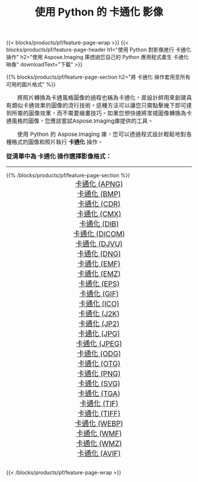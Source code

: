 ﻿---
title: 使用 Python 的 卡通化 影像 
weight: 3920
url: /zh-hant/python-net/cartoonify/ 
lang: zh-hant
langdirlevel: 2
locales: zh-hans,ja,it,ru,de,es,fr,nl,id,lt,pl,pt,vi,tr,ko,zh-hant,ar,hi,th,sv,cs,uk,he
description: 使用您自己的 Python 應用程式和伺服器 API 將 Aspose.Imaging 庫套用至 卡通化 圖像和照片。
---

{{< blocks/products/pf/feature-page-wrap >}}
{{< blocks/products/pf/feature-page-header h1="使用 Python 對影像進行 卡通化 操作" h2="使用 Aspose.Imaging 庫透過您自己的 Python 應用程式產生 卡通化 映像" downloadText="下載" >}}


{{% blocks/products/pf/feature-page-section  h2="將 卡通化 操作套用至所有可用的圖片格式" %}}
<p align="justify" style="text-indent:2em;font-size:15px;">
將照片轉換為卡通風格圖像的過程也稱為卡通化，是設計師用來創建具有類似卡通效果的圖像的流行技術。這種方法可以讓您只需點擊幾下即可達到所需的圖像效果，而不需要繪畫技巧。如果您想快速將常規圖像轉換為卡通風格的圖像，您應該嘗試Aspose.Imaging庫提供的工具。
</p>
<p align="justify" style="text-indent:2em;font-size:15px;">
使用 Python 的 Aspose.Imaging 庫，您可以透過程式設計輕鬆地對各種格式的圖像和照片執行 <b>卡通化</b> 操作。
</p>
<h3 style="margin-top:16px;">
從清單中為 卡通化 操作選擇影像格式：
</h3>
<hr/>
{{% /blocks/products/pf/feature-page-section %}}
<div class="container-fluid productfamilypage bg-gray">
    <div class="convertypes bg-gray agp-content section">
        <div class="container">
		<div class="row other-converters" style="gap: 10px;font-size: 19px;text-align:center;">
		    <div class='col-md-3 other-converter remove-lp remove-rp'><a href="/imaging/zh-hant/python-net/cartoonify/apng/" style="padding:15px;">卡通化 (APNG)</a></div><div class='col-md-3 other-converter remove-lp remove-rp'><a href="/imaging/zh-hant/python-net/cartoonify/bmp/" style="padding:15px;">卡通化 (BMP)</a></div><div class='col-md-3 other-converter remove-lp remove-rp'><a href="/imaging/zh-hant/python-net/cartoonify/cdr/" style="padding:15px;">卡通化 (CDR)</a></div><div class='col-md-3 other-converter remove-lp remove-rp'><a href="/imaging/zh-hant/python-net/cartoonify/cmx/" style="padding:15px;">卡通化 (CMX)</a></div><div class='col-md-3 other-converter remove-lp remove-rp'><a href="/imaging/zh-hant/python-net/cartoonify/dib/" style="padding:15px;">卡通化 (DIB)</a></div><div class='col-md-3 other-converter remove-lp remove-rp'><a href="/imaging/zh-hant/python-net/cartoonify/dicom/" style="padding:15px;">卡通化 (DICOM)</a></div><div class='col-md-3 other-converter remove-lp remove-rp'><a href="/imaging/zh-hant/python-net/cartoonify/djvu/" style="padding:15px;">卡通化 (DJVU)</a></div><div class='col-md-3 other-converter remove-lp remove-rp'><a href="/imaging/zh-hant/python-net/cartoonify/dng/" style="padding:15px;">卡通化 (DNG)</a></div><div class='col-md-3 other-converter remove-lp remove-rp'><a href="/imaging/zh-hant/python-net/cartoonify/emf/" style="padding:15px;">卡通化 (EMF)</a></div><div class='col-md-3 other-converter remove-lp remove-rp'><a href="/imaging/zh-hant/python-net/cartoonify/emz/" style="padding:15px;">卡通化 (EMZ)</a></div><div class='col-md-3 other-converter remove-lp remove-rp'><a href="/imaging/zh-hant/python-net/cartoonify/eps/" style="padding:15px;">卡通化 (EPS)</a></div><div class='col-md-3 other-converter remove-lp remove-rp'><a href="/imaging/zh-hant/python-net/cartoonify/gif/" style="padding:15px;">卡通化 (GIF)</a></div><div class='col-md-3 other-converter remove-lp remove-rp'><a href="/imaging/zh-hant/python-net/cartoonify/ico/" style="padding:15px;">卡通化 (ICO)</a></div><div class='col-md-3 other-converter remove-lp remove-rp'><a href="/imaging/zh-hant/python-net/cartoonify/j2k/" style="padding:15px;">卡通化 (J2K)</a></div><div class='col-md-3 other-converter remove-lp remove-rp'><a href="/imaging/zh-hant/python-net/cartoonify/jp2/" style="padding:15px;">卡通化 (JP2)</a></div><div class='col-md-3 other-converter remove-lp remove-rp'><a href="/imaging/zh-hant/python-net/cartoonify/jpg/" style="padding:15px;">卡通化 (JPG)</a></div><div class='col-md-3 other-converter remove-lp remove-rp'><a href="/imaging/zh-hant/python-net/cartoonify/jpeg/" style="padding:15px;">卡通化 (JPEG)</a></div><div class='col-md-3 other-converter remove-lp remove-rp'><a href="/imaging/zh-hant/python-net/cartoonify/odg/" style="padding:15px;">卡通化 (ODG)</a></div><div class='col-md-3 other-converter remove-lp remove-rp'><a href="/imaging/zh-hant/python-net/cartoonify/otg/" style="padding:15px;">卡通化 (OTG)</a></div><div class='col-md-3 other-converter remove-lp remove-rp'><a href="/imaging/zh-hant/python-net/cartoonify/png/" style="padding:15px;">卡通化 (PNG)</a></div><div class='col-md-3 other-converter remove-lp remove-rp'><a href="/imaging/zh-hant/python-net/cartoonify/svg/" style="padding:15px;">卡通化 (SVG)</a></div><div class='col-md-3 other-converter remove-lp remove-rp'><a href="/imaging/zh-hant/python-net/cartoonify/tga/" style="padding:15px;">卡通化 (TGA)</a></div><div class='col-md-3 other-converter remove-lp remove-rp'><a href="/imaging/zh-hant/python-net/cartoonify/tif/" style="padding:15px;">卡通化 (TIF)</a></div><div class='col-md-3 other-converter remove-lp remove-rp'><a href="/imaging/zh-hant/python-net/cartoonify/tiff/" style="padding:15px;">卡通化 (TIFF)</a></div><div class='col-md-3 other-converter remove-lp remove-rp'><a href="/imaging/zh-hant/python-net/cartoonify/webp/" style="padding:15px;">卡通化 (WEBP)</a></div><div class='col-md-3 other-converter remove-lp remove-rp'><a href="/imaging/zh-hant/python-net/cartoonify/wmf/" style="padding:15px;">卡通化 (WMF)</a></div><div class='col-md-3 other-converter remove-lp remove-rp'><a href="/imaging/zh-hant/python-net/cartoonify/wmz/" style="padding:15px;">卡通化 (WMZ)</a></div><div class='col-md-3 other-converter remove-lp remove-rp'><a href="/imaging/zh-hant/python-net/cartoonify/avif/" style="padding:15px;">卡通化 (AVIF)</a></div>
                </div>
        </div>
    </div>
</div>
<br/>

{{< /blocks/products/pf/feature-page-wrap >}}
